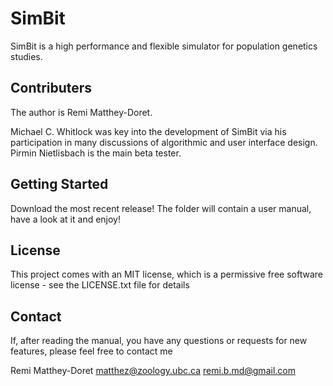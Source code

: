 # SimBit

SimBit is a high performance and flexible simulator for population genetics studies. 

## Contributers

The author is Remi Matthey-Doret.

Michael C. Whitlock was key into the development of SimBit via his participation in many discussions of algorithmic and user interface design. Pirmin Nietlisbach is the main beta tester.

## Getting Started

Download the most recent release! The folder will contain a user manual, have a look at it and enjoy!

## License

This project comes with an MIT license, which is a permissive free software license - see the LICENSE.txt file for details

## Contact

If, after reading the manual, you have any questions or requests for new features, please feel free to contact me 

Remi Matthey-Doret
	matthez@zoology.ubc.ca
	remi.b.md@gmail.com

